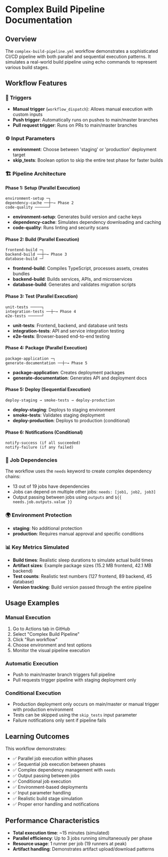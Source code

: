 # Complex Build Pipeline Documentation

## Overview
The `complex-build-pipeline.yml` workflow demonstrates a sophisticated CI/CD pipeline with both parallel and sequential execution patterns. It simulates a real-world build pipeline using echo commands to represent various build stages.

## Workflow Features

### 🎯 Triggers
- **Manual trigger** (`workflow_dispatch`): Allows manual execution with custom inputs
- **Push trigger**: Automatically runs on pushes to main/master branches
- **Pull request trigger**: Runs on PRs to main/master branches

### ⚙️ Input Parameters
- **environment**: Choose between 'staging' or 'production' deployment target
- **skip_tests**: Boolean option to skip the entire test phase for faster builds

### 🏗️ Pipeline Architecture

#### Phase 1: Setup (Parallel Execution)
```
environment-setup ─┐
dependency-cache ──┼─→ Phase 2
code-quality ──────┘
```
- **environment-setup**: Generates build version and cache keys
- **dependency-cache**: Simulates dependency downloading and caching
- **code-quality**: Runs linting and security scans

#### Phase 2: Build (Parallel Execution)
```
frontend-build ─┐
backend-build ──┼─→ Phase 3
database-build ─┘
```
- **frontend-build**: Compiles TypeScript, processes assets, creates bundles
- **backend-build**: Builds services, APIs, and microservices
- **database-build**: Generates and validates migration scripts

#### Phase 3: Test (Parallel Execution)
```
unit-tests ─────┐
integration-tests ──┼─→ Phase 4
e2e-tests ──────┘
```
- **unit-tests**: Frontend, backend, and database unit tests
- **integration-tests**: API and service integration testing
- **e2e-tests**: Browser-based end-to-end testing

#### Phase 4: Package (Parallel Execution)
```
package-application ─┐
generate-documentation ──┼─→ Phase 5
```
- **package-application**: Creates deployment packages
- **generate-documentation**: Generates API and deployment docs

#### Phase 5: Deploy (Sequential Execution)
```
deploy-staging → smoke-tests → deploy-production
```
- **deploy-staging**: Deploys to staging environment
- **smoke-tests**: Validates staging deployment
- **deploy-production**: Deploys to production (conditional)

#### Phase 6: Notifications (Conditional)
```
notify-success (if all succeeded)
notify-failure (if any failed)
```

### 🔗 Job Dependencies
The workflow uses the `needs` keyword to create complex dependency chains:
- 13 out of 19 jobs have dependencies
- Jobs can depend on multiple other jobs: `needs: [job1, job2, job3]`
- Output passing between jobs using `outputs` and `${{ needs.job.outputs.value }}`

### 🌍 Environment Protection
- **staging**: No additional protection
- **production**: Requires manual approval and specific conditions

### 📊 Key Metrics Simulated
- **Build times**: Realistic sleep durations to simulate actual build times
- **Artifact sizes**: Example package sizes (15.2 MB frontend, 42.1 MB backend)
- **Test counts**: Realistic test numbers (127 frontend, 89 backend, 45 database)
- **Version tracking**: Build version passed through the entire pipeline

## Usage Examples

### Manual Execution
1. Go to Actions tab in GitHub
2. Select "Complex Build Pipeline" 
3. Click "Run workflow"
4. Choose environment and test options
5. Monitor the visual pipeline execution

### Automatic Execution
- Push to main/master branch triggers full pipeline
- Pull requests trigger pipeline with staging deployment only

### Conditional Execution
- Production deployment only occurs on main/master or manual trigger with production environment
- Tests can be skipped using the `skip_tests` input parameter
- Failure notifications only sent if pipeline fails

## Learning Outcomes
This workflow demonstrates:
- ✅ Parallel job execution within phases
- ✅ Sequential job execution between phases
- ✅ Complex dependency management with `needs`
- ✅ Output passing between jobs
- ✅ Conditional job execution
- ✅ Environment-based deployments
- ✅ Input parameter handling
- ✅ Realistic build stage simulation
- ✅ Proper error handling and notifications

## Performance Characteristics
- **Total execution time**: ~15 minutes (simulated)
- **Parallel efficiency**: Up to 3 jobs running simultaneously per phase
- **Resource usage**: 1 runner per job (19 runners at peak)
- **Artifact handling**: Demonstrates artifact upload/download patterns